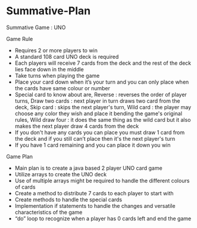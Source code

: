 # Summative-Plan

Summative Game : UNO


Game Rule
* Requires  2 or more players to win 
* A standard 108 card UNO deck is required 
* Each players will receive 7 cards from the deck and the rest of the deck lies face down in the middle
* Take turns when playing the game
* Place your card down when it’s your turn and you can only place when the cards have same colour or number
* Special card to know about are, Reverse : reverses the order of player turns, Draw two cards : next player in turn draws two card from the deck, Skip card : skips the next player's turn, Wild card : the  player may choose any color they wish and place it bending the game's original rules, Wild draw four : it does the same thing as the wild card but it also makes the next player draw 4 cards from the deck
* If you don't have any cards you can place you must draw 1 card from the deck and if you still can’t place then it's the next player's turn
* If you have 1 card remaining and you can place it down you win


Game Plan
* Main plan is to create a java based 2 player UNO card game
* Utilize arrays to create the UNO deck 
* Use of multiple arrays might be required to handle the different colours of cards
* Create a method to distribute 7 cards to each player to start with 
* Create methods to handle the special cards
* Implementation if statements to handle the changes and versatile characteristics of the game
*  “do” loop to recognize when a player has 0 cards left and end the game
